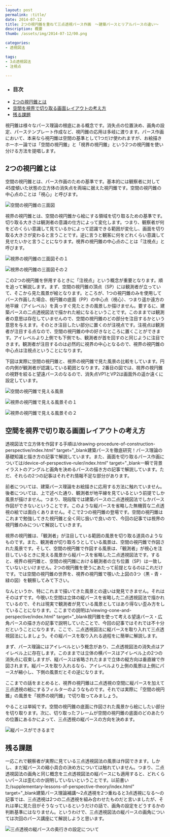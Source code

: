 ```yaml
---
layout: post
permalink: :title/
date: 2014-07-12
title: 2つの視円錐を重ねて三点透視パース作画　〜建築パースとリアルパースの違い〜
description: 概要
thumb: /assets/img/2014-07-12/00.png

categories: 
- 透視図法

tags: 
- 3点透視図法
- 注視点

---
```


- ### 目次
- [2つの視円錐とは](#2つの視円錐とは)
- [空間を視界で切り取る画面レイアウトの考え方](#空間を視界で切り取る画面レイアウトの考え方)
- [残る課題](#残る課題)



視円錐は様々なパース理論の根底にある概念です。消失点の位置決め、画角の設定、パーステンプレート作成など、視円錐の応用は多岐に渡ります。パース作画において、本来なら視円錐は空間の基準として1つだけ使われますが、お絵描きホーホー論では「空間の視円錐」と「視界の視円錐」という2つの視円錐を使い分ける方法を提唱します。

## 2つの視円錐とは

空間の視円錐とは、パース作画のための基準です。基本的には観察者に対して45度傾いた状態の立方体の消失点を両端に据えた視円錐です。空間の視円錐の中心点のことは「視心」と呼びます。

![空間の視円錐の三面図](/assets/img/2014-07-12/01.png)

視界の視円錐とは、空間の視円錐から絵にする領域を切り取るための基準です。切り取る大きさは観測者の意識の仕方によって変化します。つまり、観察者が何をどのくらい意識して見ているかによって認識できる範囲が変化し、画面を切り取る大きさが変わると言うことです。逆に言うと観客に何をどれくらい意識して見せたいかと言うことになります。視界の視円錐の中心点のことは「注視点」と呼びます。

![視界の視円錐の三面図その１](/assets/img/2014-07-12/02.png)

![視界の視円錐の三面図その２](/assets/img/2014-07-12/03.png)

この2つの視円錐を併用するときに「注視点」という概念が重要となります。順を追って解説します。まず、空間の視円錐の頂点（SP）には観測者が立っていて、そこから見た風景が絵となります。ところが、1つの視円錐のみを使用してパース作画した場合、視円錐の底面（PP）の中心点（視心）、つまり遥か遠方の地平線（アイレベル）を真っすぐ見たときの風景しか描けません。要するに、建築パースの二点透視図法で描かれた絵になるということです。このままでは観測者の意思は存在していませんので、空間の視円錐のどの部分を注目するかという意思を与えます。そのとき注目したい部分に置くのが注視点です。注視点は観測者が注目する点なので、空間の視円錐の中の好きなところに置くことができます。アイレベルより上側でも下側でも、観測者が首を回すのと同じように注目できます。観測者が注目するのは必然的に視界の中心となるので、視界の視円錐の中心点は注視点ということになります。

下図は実際に空間の視円錐と、視界の視円錐で見た風景の比較をしています。円の内側が観測者が認識している範囲となります。2番目の図では、視界の視円錐の視野を絞ると望遠パースのなるので、消失点VP1とVP2は画面外の遥か遠くに設定しています。

![空間の視円錐で見える風景](/assets/img/2014-07-12/04.png)

![視界の視円錐で見える風景その１](/assets/img/2014-07-12/05.png)

![視界の視円錐で見える風景その２](/assets/img/2014-07-12/06.png)

## 空間を視界で切り取る画面レイアウトの考え方

透視図法で立方体を作図する手順は/drawing-procedure-of-construction-perspective/index.html" target="_blank建築パースを徹底研究！パース理論の基礎知識と描き方の記事で解説しています。また、画面を切り取るパース作画については/device-of-perspective-ruler/index.html" target="_blank一瞬で背景イラストのアングルと画角を決めるパースの描き方の記事で解説しています。ただ、それらの2つの記事はそれぞれ情報不足な部分があります。

前者については、建築パース理論をお絵描きに応用する方法に触れていません。後者については、上で述べた通り、観測者が地平線を見ているという前提でしか風景が描けません。つまり、現段階では建築パースの二点透視図法でしかパース作図ができないということです。このような縦パースを省略した無機質な二点透視の絵では面白くありません。そこで2つの視円錐の登場です。空間の視円錐はこれまで勉強してきた視円錐と全く同じ扱いで良いので、今回の記事では視界の視円錐のみについて解説していきます。


視界の視円錐は、「観測者」が注目している範囲の風景を切り取る道具のようなものです。また、観測者が切り取ろうとしている風景は、空間の視円錐で作図された風景です。そして、空間の視円錐で作図する風景は、「観測者」が視心を注目しているときに見える風景から縦パースを省略した二点透視図法です。すると、視界の視円錐と、空間の視円錐における観測者の立ち位置（SP）は一致していないといけません。2つの視円錐を使うにあたって前提となるのはこれだけです。では空間の視円錐の世界を、視界の視円錐で覗いた上図の3つ（黒・青・緑の図）を観察してみて下さい。

なんというか、特にこれまで描いてきた風景との違いは発見できません。それはそのはずです。今覗いた空間は立体の縦パースを省略した二点透視図法で描かれているので、それは現実で観測者が見ている風景としてはあり得ない歪み方をしていることになります。ここまでの説明は/viewing-cone-and-perspective/index.html" target="_blank視円錐を使って考える望遠パース・広角パースの描き方の記事で説明していたことで、今回の記事ではそれでは不十分だということになります。ここで、二点透視図法に縦パースを取り入れて三点透視図法にしましょう。その縦パースを取り入れる過程をに簡単に解説します。

まず、パース理論にはアイレベルという概念があり、二点透視図法の消失点はアイレベル上に存在します。このままでは立体の横パースはアイレベル上の2つの消失点に収束しますが、縦パースは省略されたままで立体の縦方向は垂直線で作図されます。縦パースを取り入れるなら、アイレベルより上側の風景は上側にパースが縮小し、下側の風景だとその逆になります。

ここまでの話をまとめると、視界の視円錐は二点透視の空間に縦パースを加えて三点透視の絵にするフィルターのようなものです。それでは実際に「空間の視円錐」の風景を「視界の視円錐」で切り取ってみましょう。

やることは単純です。空間の視円錐の底面に作図された風景から絵にしたい部分を切り取ります。次に、切り取ったフレームが空間の視円錐の底面のどのあたりの位置にあるかによって、三点透視の縦パースの方向を決めます。

![縦パースができるまで](/assets/img/2014-07-12/07.png)

## 残る課題

一応これで観察者が実際に見ている三点透視図法の風景は作図できます。しかし、まだ縦パースの縮小具合の決め方については触れていません。つまり、二点透視図法の画角と同じ概念を三点透視図法の縦パースにも適用すると、どれくらいパースは歪むのか説明していないということです。以前書いた/supplementary-lessons-of-perspective-theory/index.html" target="_blank建築パース理論補講〜2点透視を2つ重ねると3点透視になる〜の記事では、三点透視は2つの二点透視を組み合わせたものだと言いましたが、それは単に見た目がそうなっているというだけの話で、画角の設定をどうするかの判断基準にはなりません。というわけで、三点透視図法の縦パースの画角については次回のパース講座にて解説しようと思います。

![三点透視の縦パースの奥行きの設定について](/assets/img/2014-07-12/08.png)